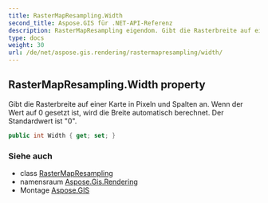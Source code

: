 ```yaml
---
title: RasterMapResampling.Width
second_title: Aspose.GIS für .NET-API-Referenz
description: RasterMapResampling eigendom. Gibt die Rasterbreite auf einer Karte in Pixeln und Spalten an. Wenn der Wert auf 0 gesetzt ist wird die Breite automatisch berechnet. Der Standardwert ist 0.
type: docs
weight: 30
url: /de/net/aspose.gis.rendering/rastermapresampling/width/
---
```

## RasterMapResampling.Width property

Gibt die Rasterbreite auf einer Karte in Pixeln und Spalten an. Wenn der Wert auf 0 gesetzt ist, wird die Breite automatisch berechnet. Der Standardwert ist "0".

```csharp
public int Width { get; set; }
```

### Siehe auch

* class [RasterMapResampling](../)
* namensraum [Aspose.Gis.Rendering](../../rastermapresampling/)
* Montage [Aspose.GIS](../../../)


